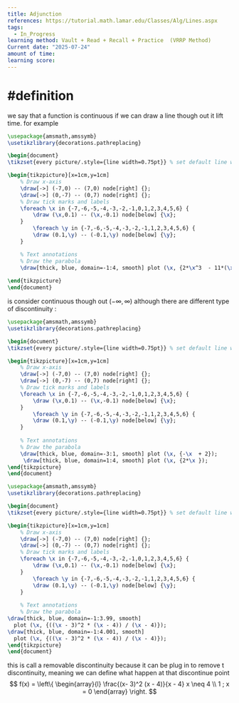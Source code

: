 ```yaml
---
title: Adjunction
references: https://tutorial.math.lamar.edu/Classes/Alg/Lines.aspx
tags:
  - In_Progress
learning method: Vault + Read + Recall + Practice  (VRRP Method)
Current date: "2025-07-24"
amount of time: 
learning score:
---
```


# #definition 
we  say that a function is continuous if we can draw a line though out it lift time. for example 



```tikz
\usepackage{amsmath,amssymb}
\usetikzlibrary{decorations.pathreplacing}

\begin{document}
\tikzset{every picture/.style={line width=0.75pt}} % set default line width

\begin{tikzpicture}[x=1cm,y=1cm]
    % Draw x-axis
    \draw[->] (-7,0) -- (7,0) node[right] {};
    \draw[->] (0,-7) -- (0,7) node[right] {};
    % Draw tick marks and labels
    \foreach \x in {-7,-6,-5,-4,-3,-2,-1,0,1,2,3,4,5,6} {
        \draw (\x,0.1) -- (\x,-0.1) node[below] {\x};
    }
        \foreach \y in {-7,-6,-5,-4,-3,-2,-1,1,2,3,4,5,6} {
        \draw (0.1,\y) -- (-0.1,\y) node[below] {\y};
    }

    % Text annotations  
    % Draw the parabola
    \draw[thick, blue, domain=-1:4, smooth] plot (\x, {2*\x^3  - 11*(\x)^2 + 12*\x});
 
\end{tikzpicture}
\end{document}
``` 

is consider continuous though out $(-\infty,\infty)$
although there are different type of discontinuity : 

```tikz
\usepackage{amsmath,amssymb}
\usetikzlibrary{decorations.pathreplacing}

\begin{document}
\tikzset{every picture/.style={line width=0.75pt}} % set default line width

\begin{tikzpicture}[x=1cm,y=1cm]
    % Draw x-axis
    \draw[->] (-7,0) -- (7,0) node[right] {};
    \draw[->] (0,-7) -- (0,7) node[right] {};
    % Draw tick marks and labels
    \foreach \x in {-7,-6,-5,-4,-3,-2,-1,0,1,2,3,4,5,6} {
        \draw (\x,0.1) -- (\x,-0.1) node[below] {\x};
    }
        \foreach \y in {-7,-6,-5,-4,-3,-2,-1,1,2,3,4,5,6} {
        \draw (0.1,\y) -- (-0.1,\y) node[below] {\y};
    }
	
    % Text annotations  
    % Draw the parabola
    \draw[thick, blue, domain=-3:1, smooth] plot (\x, {-\x  + 2});
     \draw[thick, blue, domain=1:4, smooth] plot (\x, {2*\x });
\end{tikzpicture}
\end{document}
``` 














```tikz
\usepackage{amsmath,amssymb}
\usetikzlibrary{decorations.pathreplacing}

\begin{document}
\tikzset{every picture/.style={line width=0.75pt}} % set default line width

\begin{tikzpicture}[x=1cm,y=1cm]
    % Draw x-axis
    \draw[->] (-7,0) -- (7,0) node[right] {};
    \draw[->] (0,-7) -- (0,7) node[right] {};
    % Draw tick marks and labels
    \foreach \x in {-7,-6,-5,-4,-3,-2,-1,0,1,2,3,4,5,6} {
        \draw (\x,0.1) -- (\x,-0.1) node[below] {\x};
    }
        \foreach \y in {-7,-6,-5,-4,-3,-2,-1,1,2,3,4,5,6} {
        \draw (0.1,\y) -- (-0.1,\y) node[below] {\y};
    }
	
    % Text annotations  
    % Draw the parabola
\draw[thick, blue, domain=-1:3.99, smooth] 
  plot (\x, {((\x - 3)^2 * (\x - 4)) / (\x - 4)});
\draw[thick, blue, domain=-1:4.001, smooth] 
  plot (\x, {((\x - 3)^2 * (\x - 4)) / (\x - 4)});
\end{tikzpicture}
\end{document}
``` 


this is call a removable discontinuity because it can be plug in to remove t discontinuity, meaning we can define what happen at that discontinue point 
$$
f(x)  = \left\{
\begin{array}{l} 
\frac{(x-  3)^2 (x -  4)}{x - 4} x \neq 4  \\
1 ; x = 0 
\end{array}
\right.
$$